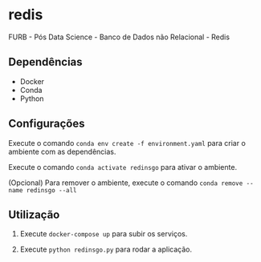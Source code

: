 # redis
FURB - Pós Data Science - Banco de Dados não Relacional - Redis

## Dependências
- Docker
- Conda
- Python

## Configurações
Execute o comando `conda env create -f environment.yaml` para criar o ambiente com as dependências.

Execute o comando `conda activate redinsgo` para ativar o ambiente.

(Opcional) Para remover o ambiente, execute o comando `conda remove --name redinsgo --all`

## Utilização
1. Execute `docker-compose up` para subir os serviços.

2. Execute `python redinsgo.py` para rodar a aplicação.